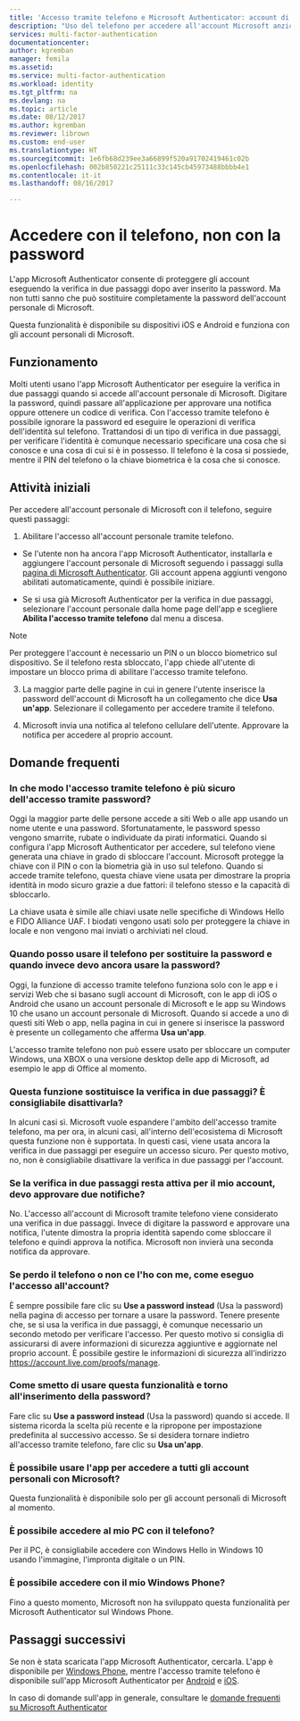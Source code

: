 ```yaml
---
title: 'Accesso tramite telefono e Microsoft Authenticator: account di Azure e Microsoft | Microsoft Docs'
description: "Uso del telefono per accedere all'account Microsoft anziché digitare la password. Questo articolo risponde alle domande frequenti su questa funzionalità."
services: multi-factor-authentication
documentationcenter: 
author: kgremban
manager: femila
ms.assetid: 
ms.service: multi-factor-authentication
ms.workload: identity
ms.tgt_pltfrm: na
ms.devlang: na
ms.topic: article
ms.date: 08/12/2017
ms.author: kgremban
ms.reviewer: librown
ms.custom: end-user
ms.translationtype: HT
ms.sourcegitcommit: 1e6fb68d239ee3a66899f520a91702419461c02b
ms.openlocfilehash: 002b850221c25111c33c145cb45973488bbbb4e1
ms.contentlocale: it-it
ms.lasthandoff: 08/16/2017

---
```

# <a name="sign-in-with-your-phone-not-your-password"></a>Accedere con il telefono, non con la password

L'app Microsoft Authenticator consente di proteggere gli account eseguendo la verifica in due passaggi dopo aver inserito la password. Ma non tutti sanno che può sostituire completamente la password dell'account personale di Microsoft. 

Questa funzionalità è disponibile su dispositivi iOS e Android e funziona con gli account personali di Microsoft. 

## <a name="how-it-works"></a>Funzionamento

Molti utenti usano l'app Microsoft Authenticator per eseguire la verifica in due passaggi quando si accede all'account personale di Microsoft. Digitare la password, quindi passare all'applicazione per approvare una notifica oppure ottenere un codice di verifica. Con l'accesso tramite telefono è possibile ignorare la password ed eseguire le operazioni di verifica dell'identità sul telefono. Trattandosi di un tipo di verifica in due passaggi, per verificare l'identità è comunque necessario specificare una cosa che si conosce e una cosa di cui si è in possesso. Il telefono è la cosa si possiede, mentre il PIN del telefono o la chiave biometrica è la cosa che si conosce. 

## <a name="how-to-get-started"></a>Attività iniziali

Per accedere all'account personale di Microsoft con il telefono, seguire questi passaggi: 

1. Abilitare l'accesso all'account personale tramite telefono. 

  - Se l'utente non ha ancora l'app Microsoft Authenticator, installarla e aggiungere l'account personale di Microsoft seguendo i passaggi sulla [pagina di Microsoft Authenticator](microsoft-authenticator-app-how-to.md). Gli account appena aggiunti vengono abilitati automaticamente, quindi è possibile iniziare.

  - Se si usa già Microsoft Authenticator per la verifica in due passaggi, selezionare l'account personale dalla home page dell'app e scegliere **Abilita l'accesso tramite telefono** dal menu a discesa.

  >[!NOTE] 
  >Per proteggere l'account è necessario un PIN o un blocco biometrico sul dispositivo. Se il telefono resta sbloccato, l'app chiede all'utente di impostare un blocco prima di abilitare l'accesso tramite telefono. 

3. La maggior parte delle pagine in cui in genere l'utente inserisce la password dell'account di Microsoft ha un collegamento che dice **Usa un'app**. Selezionare il collegamento per accedere tramite il telefono. 

4. Microsoft invia una notifica al telefono cellulare dell'utente. Approvare la notifica per accedere al proprio account.   

## <a name="faq"></a>Domande frequenti 

### <a name="how-is-signing-in-with-my-phone-more-secure-than-typing-a-password"></a>In che modo l'accesso tramite telefono è più sicuro dell'accesso tramite password?  

Oggi la maggior parte delle persone accede a siti Web o alle app usando un nome utente e una password.  Sfortunatamente, le password spesso vengono smarrite, rubate o individuate da pirati informatici. Quando si configura l'app Microsoft Authenticator per accedere, sul telefono viene generata una chiave in grado di sbloccare l'account. Microsoft protegge la chiave con il PIN o con la biometria già in uso sul telefono.  Quando si accede tramite telefono, questa chiave viene usata per dimostrare la propria identità in modo sicuro grazie a due fattori: il telefono stesso e la capacità di sbloccarlo. 

La chiave usata è simile alle chiavi usate nelle specifiche di Windows Hello e FIDO Alliance UAF. I biodati vengono usati solo per proteggere la chiave in locale e non vengono mai inviati o archiviati nel cloud. 
 
### <a name="where-can-i-use-my-phone-to-replace-my-password-and-where-would-i-still-need-the-password"></a>Quando posso usare il telefono per sostituire la password e quando invece devo ancora usare la password?  

Oggi, la funzione di accesso tramite telefono funziona solo con le app e i servizi Web che si basano sugli account di Microsoft, con le app di iOS o Android che usano un account personale di Microsoft e le app su Windows 10 che usano un account personale di Microsoft. Quando si accede a uno di questi siti Web o app, nella pagina in cui in genere si inserisce la password è presente un collegamento che afferma **Usa un'app**. 

L'accesso tramite telefono non può essere usato per sbloccare un computer Windows, una XBOX o una versione desktop delle app di Microsoft, ad esempio le app di Office al momento. 
 
### <a name="does-this-replace-two-step-verification-should-i-turn-it-off"></a>Questa funzione sostituisce la verifica in due passaggi? È consigliabile disattivarla?   

In alcuni casi sì. Microsoft vuole espandere l'ambito dell'accesso tramite telefono, ma per ora, in alcuni casi, all'interno dell'ecosistema di Microsoft questa funzione non è supportata. In questi casi, viene usata ancora la verifica in due passaggi per eseguire un accesso sicuro. Per questo motivo, no, non è consigliabile disattivare la verifica in due passaggi per l'account. 
 
### <a name="okay-if-i-keep-two-step-verification-turned-on-for-my-account-do-i-have-to-approve-two-notifications"></a>Se la verifica in due passaggi resta attiva per il mio account, devo approvare due notifiche?

No. L'accesso all'account di Microsoft tramite telefono viene considerato una verifica in due passaggi. Invece di digitare la password e approvare una notifica, l'utente dimostra la propria identità sapendo come sbloccare il telefono e quindi approva la notifica. Microsoft non invierà una seconda notifica da approvare.

### <a name="what-if-i-lose-my-phone-or-dont-have-it-with-me-how-can-i-access-my-account"></a>Se perdo il telefono o non ce l'ho con me, come eseguo l'accesso all'account?  

È sempre possibile fare clic su **Use a password instead** (Usa la password) nella pagina di accesso per tornare a usare la password. Tenere presente che, se si usa la verifica in due passaggi, è comunque necessario un secondo metodo per verificare l'accesso. Per questo motivo si consiglia di assicurarsi di avere informazioni di sicurezza aggiuntive e aggiornate nel proprio account. È possibile gestire le informazioni di sicurezza all'indirizzo https://account.live.com/proofs/manage. 
 
### <a name="how-do-i-stop-using-this-feature-and-go-back-to-entering-my-password"></a>Come smetto di usare questa funzionalità e torno all'inserimento della password?

Fare clic su **Use a password instead** (Usa la password) quando si accede. Il sistema ricorda la scelta più recente e la ripropone per impostazione predefinita al successivo accesso. Se si desidera tornare indietro all'accesso tramite telefono, fare clic su **Usa un'app**. 
 
### <a name="can-i-use-the-app-to-sign-in-to-all-my-accounts-with-microsoft"></a>È possibile usare l'app per accedere a tutti gli account personali con Microsoft?   
Questa funzionalità è disponibile solo per gli account personali di Microsoft al momento. 
 
### <a name="can-i-sign-into-my-pc-with-my-phone"></a>È possibile accedere al mio PC con il telefono?  
Per il PC, è consigliabile accedere con Windows Hello in Windows 10 usando l'immagine, l'impronta digitale o un PIN.   
 
### <a name="can-i-sign-in-with-my-windows-phone"></a>È possibile accedere con il mio Windows Phone?  
Fino a questo momento, Microsoft non ha sviluppato questa funzionalità per Microsoft Authenticator sul Windows Phone. 

## <a name="next-steps"></a>Passaggi successivi
Se non è stata scaricata l'app Microsoft Authenticator, cercarla. L'app è disponibile per [Windows Phone](http://go.microsoft.com/fwlink/?Linkid=825071), mentre l'accesso tramite telefono è disponibile sull'app Microsoft Authenticator per [Android](http://go.microsoft.com/fwlink/?Linkid=825072) e [iOS](http://go.microsoft.com/fwlink/?Linkid=825073).

In caso di domande sull'app in generale, consultare le [domande frequenti su Microsoft Authenticator](microsoft-authenticator-app-faq.md)

